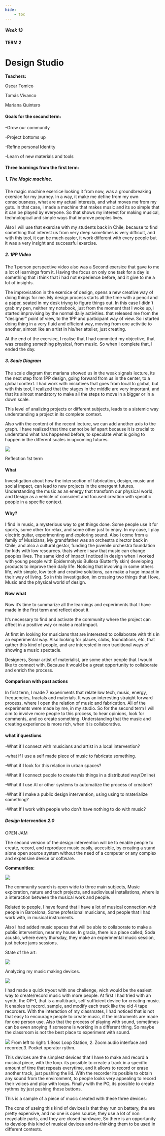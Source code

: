 ```yaml
---
hide:
    - toc
---
```


##### Week 13

#### TERM 2

# Design Studio

**Teachers:**

Oscar Tomico

Tomás Vivanco

Mariana Quintero


#### Goals for the second term:

-Grow our community

-Project bottoms up

-Refine personal Identity

-Learn of new materials and tools




#### Three learnings from the first term:

##### 1. The Magic machine. 

The magic machine exersice looking it from now, was a groundbreaking exersice for my journey. In a way, it make me define from my own consciousness, what are my actual interests, and what moves me from my guts. In that case, i made a machine that makes music and its so simple that it can be played by everyone. So that shows my interest for making musical, technological and simple ways that improve peoples lives.

Also I will use that exercise with my students back in Chile, because to find something that interest us from very deep sometimes is very difficult, and with this tool, it can be much easier, it work different with every people but it was a very insight and successful exercise.

##### 2. 1PP Video

The 1 person perspective video also was a Second exersice that gave to me a lot of learnings from it. 
 Having the focus on only one task for a day is something that i think that i had not experience before, and it give to me a lot of insights.

 The improvisation in the exersice of design, opens a new creative way of doing things for me. My design process starts all the time with a pencil and a paper, seated in my desk triyng to figure things out. In this case I didn´t grab my pen, neither my notebook, just from the moment that I woke up, i started improvising by the normal daily activities. that released me from the "designer" point of view, to the 1PP and participant way of view. So i started doing thing in a very fluid and efficient way, moving from one activitie to another, almost like an artist in his/her attelier, just creating.

 At the end of the exersice, I realise that I had commited my objective, that was creating something physical, from music. So when I complete that, I ended the day.

##### 3. Scale Diagram

The scale diagram that mariana showed us in the weak signals lecture, its the next step from 1PP design, going forward from us in the center, to a global context. I had work with iniciatives that goes from local to global, but with this tool, I realized that the stages in the middle are very important, and that its almost mandatory to make all the steps to move in a bigger or in a down scale.

This level of analizing projects or different subjects, leads to a sistemic way understanding a project in its complete context. 

Also with the content of the recent lecture, we can add another axis to the graph. I have realized that time cannot be lef apart because it is crucial to understand what has happened before, to speculate what is going to happen in the different scales in upcoming futures.

![](../images/DS_20.png)

Reflection 1st term

#### What

Investigation about how the intersection of fabrication, design, music and social impact, can lead to new projects in the emergent futures. Understanding the music as an energy that transform our physical world, and Design as a vehicle of  conscient and focused creation with specific people in a specific context.

#### Why?

I find in music, a mysterious way to get things done. Some people use it for sports, some other for relax, and some other just to enjoy. In my case, I play electric guitar, experimenting and exploring sound. Also i come from a family of Musicians, My grandfather was an orchestra director back in Chile, and also a cultural gestor, funding the juvenile orchestra foundation for kids with low resources. thats where i saw that music can change peoples lives.
The same kind of impact I noticed in design when I worked with young people with Epidermolysis Bullosa (Butterfly skin) developing products to improve their daily life. Noticing that involving in some others life, with simple, low tech and creative solutions,  can make a huge impact in their way of living.
So in this investigation, im crossing two things that I love, Music and the physical world of design. 

#### Now what

Now it’s time to summarize all the learnings and experiments that I have made in the first term and reflect about it.

It’s necessary to find and activate the community where the project can affect in a positive way or make a real impact.

At first im looking for musicians that are interested to collaborate with this in an experimental way. Also looking for places, clubs, foundations, etc, that gather this kind of people, and are interested in non traditional ways of showing a music spectacle.

Designers, Sonar artist of materialist, are some other people that I would like to connect with, Because it would be a great opportunity to collaborate and enrich the process.


#### Comparison with past actions

In first term, I made 7 experiments that relate low tech, music, energy, frequencies, fractals and materials. It was an interesting straight forward process, where I open the relation of music and fabrication. All of the experiments were made by me, in my studio. So for the second term I will aim to involve more people to this process, to hear opinions, look for comments, and co create something. Understanding that the music and creating experience is more rich, when it is collaborative.

#### what if questions

-What if I connect with musicians and artist in a local intervention?

-what if I use a self made piece of music to fabricate something.

-What if I look for this relation in urban spaces?

-What if I connect people to create this things in a distributed way(Online)

-What if I use AI or other systems to automatize the process of creation?

-What if I make a public design intervention, using using to materialize something?

-What If I work with people who don’t have nothing to do with music?



##### Design Intervention 2.0

OPEN JAM

The second version of the design intervention will be to enable people to create, record, and reproduce music easily, accesible, by creating a stand alone open source system without the need of a computer or any complex and expensive device or software.


**Communities:**

![](../images/DI2_01.png)

The community search is open wide to three main subjects, Music exploration, nature and tech projects, and audiovisual installations, where is a interaction between the musical work and people.

Related to people, I have found that I have a lot of musical connection with people in Barcelona, Some profesional musicians, and people that I had work with, in musical instruments.

Also I had added music spaces that will be able to collaborate to make a public intervention, near my house. In gracia, there is a place called, Soda acustic, where every thursday, they make an experimental music session, just before jams sessions.


State of the art:


![](../images/DI2_02.png)




Analyzing my music making devices.

![](../images/DI2_04.JPG)

I had made a quick tryout with one challenge, wich would be the easiest way to create/record music with more people. At first I had tried with an synth, the OP-1, that is a multitrack, self sufficient device for creating music.
It enables to record, sample, and modify each track like the old 4 tape recorders.
With the interaction of my classmates, I had noticed that is not that easy to encourage people to create music, if the instruments are made for one person use. Also that the process of playing with sound, sometimes can be even anoying if someone is working in a different thing, So maybe the classroom is not the best place to experiment with sound.



![](../images/DI2_03.JPG)
From left to right: 1.Boss Loop Station, 2. Zoom audio interface and recorder,3. Pocket operator rythm.

This devices are the simplest devices that I have to make and record a musical piece, with the loop. its possible to create a track in a specific amount of time that repeats everytime, and it allows to record or erase another track, just pushing the lid. With the recorder its posible to obtain any sound from the environment, to people looks very appealing to record their voices and play with loops. Finally with the PO, its possible to create rythms by just pushing those buttons.

This is a sample of a piece of music created with these three devices:


The cons of useing this kind of devices is that they run on battery, the are pretty expensive, and no one is open source, they use a lot of non recyclable parts, and they are closed hardware, So there is an opportunity to develop this kind of musical devices and re-thinking them to be used in different contexts.













